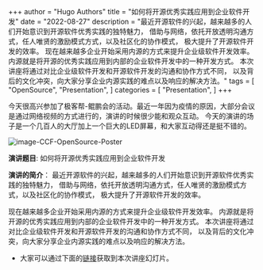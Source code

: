 +++
author = "Hugo Authors"
title = "如何将开源优秀实践应用到企业软件开发"
date = "2022-08-27"
description = "最近开源软件的兴起，越来越多的人们开始意识到开源软件优秀实践的独特魅力， 借助与网络，依托开放透明沟通方式，任人唯贤的激励模式方式，以及社区化的协作模式， 极大提升了开源软件开发的效率。 现在越来越多企业开始采用内源的方式来提升企业级软件开发效率。 内源就是将开源的优秀实践应用到内部的企业软件开发中的一种开发方式。 本次讲座将通过对比企业级软件开发和开源软件开发的沟通和协作方式不同， 以及背后的文化冲突，向大家分享企业内源实践的难点以及响应的解决方法。"
tags = [
    "OpenSource",
    "Presentation", 
]
categories = [
    "Presentation",
]
+++

今天很高兴参加了极客帮-鲲鹏会的活动。最近一年因为疫情的原因，大部分会议是通过网络视频的方式进行的，演讲的时候很少能和观众互动。 今天的演讲的场子是一个几百人的大厅加上一个巨大的LED屏幕，和大家互动得还是挺不错的。 

![image-CCF-OpenSource-Poster](/images/GTLC-Beijing/GTLC-Beijing.jpeg)

**演讲题目**: 如何将开源优秀实践应用到企业软件开发 

**演讲的简介**： 
最近开源软件的兴起，越来越多的人们开始意识到开源软件优秀实践的独特魅力， 借助与网络，依托开放透明沟通方式，任人唯贤的激励模式方式，以及社区化的协作模式， 极大提升了开源软件开发的效率。 

现在越来越多企业开始采用内源的方式来提升企业级软件开发效率。 内源就是将开源的优秀实践应用到内部的企业软件开发中的一种开发方式。 本次讲座将通过对比企业级软件开发和开源软件开发的沟通和协作方式不同， 以及背后的文化冲突，向大家分享企业内源实践的难点以及响应的解决方法。

* 大家可以通过下面的[链接](/presentation/GTLC_OpenSource_InnerSource.pdf)获取到本次讲座幻灯片。